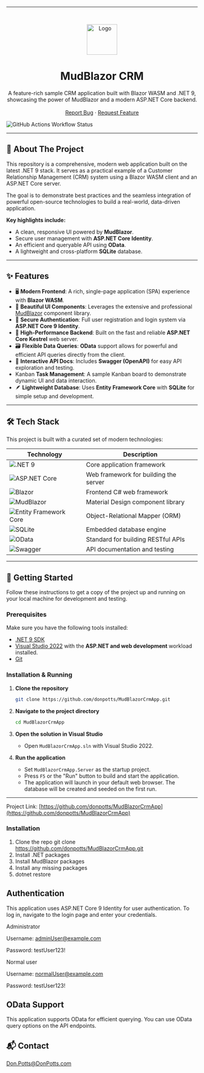 ﻿---

<br/>
<p align="center">
  <a href="https://github.com/donpotts/MudBlazorCrmApp">
    <img src="https://avatars.githubusercontent.com/u/1085058?v=4" alt="Logo" width="80" height="80">
  </a>

  <h1 align="center">MudBlazor CRM</h1>

  <p align="center">
    A feature-rich sample CRM application built with Blazor WASM and .NET 9, showcasing the power of MudBlazor and a modern ASP.NET Core backend.
    <br />
    <br />
    <a href="https://github.com/donpotts/MudBlazorCrmApp/issues">Report Bug</a>
    ·
    <a href="https://github.com/donpotts/MudBlazorCrmApp/issues">Request Feature</a>
  </p>
</p>

![GitHub Actions Workflow Status](https://img.shields.io/github/actions/workflow/status/donpotts/MudBlazorCrmApp/MudBlazorCrmApp.yml?logo=github&style=for-the-badge)

---

## 🚀 About The Project

This repository is a comprehensive, modern web application built on the latest .NET 9 stack. It serves as a practical example of a Customer Relationship Management (CRM) system using a Blazor WASM client and an ASP.NET Core server.

The goal is to demonstrate best practices and the seamless integration of powerful open-source technologies to build a real-world, data-driven application.

**Key highlights include:**
*   A clean, responsive UI powered by **MudBlazor**.
*   Secure user management with **ASP.NET Core Identity**.
*   An efficient and queryable API using **OData**.
*   A lightweight and cross-platform **SQLite** database.

---

## ✨ Features

*   🖥️ **Modern Frontend**: A rich, single-page application (SPA) experience with **Blazor WASM**.
*   🎨 **Beautiful UI Components**: Leverages the extensive and professional [MudBlazor](https://mudblazor.com/) component library.
*   🔐 **Secure Authentication**: Full user registration and login system via **ASP.NET Core 9 Identity**.
*   🚀 **High-Performance Backend**: Built on the fast and reliable **ASP.NET Core Kestrel** web server.
*   🗃️ **Flexible Data Queries**: **OData** support allows for powerful and efficient API queries directly from the client.
*   📝 **Interactive API Docs**: Includes **Swagger (OpenAPI)** for easy API exploration and testing.
*    Kanban **Task Management**: A sample Kanban board to demonstrate dynamic UI and data interaction.
*   🪶 **Lightweight Database**: Uses **Entity Framework Core** with **SQLite** for simple setup and development.

---

## 🛠️ Tech Stack

This project is built with a curated set of modern technologies:

| Technology                                                                                           | Description                              |
| ---------------------------------------------------------------------------------------------------- | ---------------------------------------- |
| ![.NET 9](https://img.shields.io/badge/.NET-9-512BD4?logo=dotnet)                                      | Core application framework               |
| ![ASP.NET Core](https://img.shields.io/badge/ASP.NET_Core-9-512BD4?logo=dotnet)                         | Web framework for building the server    |
| ![Blazor](https://img.shields.io/badge/Blazor-WASM-512BD4?logo=blazor)                                 | Frontend C# web framework                |
| ![MudBlazor](https://img.shields.io/badge/MudBlazor-6.19.1-1E88E5?logo=M&logoColor=fff)                 | Material Design component library        |
| ![Entity Framework Core](https://img.shields.io/badge/EF_Core-9-512BD4?logo=entityframework)          | Object-Relational Mapper (ORM)           |
| ![SQLite](https://img.shields.io/badge/SQLite-3-003B57?logo=sqlite&logoColor=white)                    | Embedded database engine                 |
| ![OData](https://img.shields.io/badge/OData-4-F26825?logo=odata&logoColor=white)                       | Standard for building RESTful APIs       |
| ![Swagger](https://img.shields.io/badge/Swagger-UI-85EA2D?logo=swagger&logoColor=black)                | API documentation and testing            |

---

## 🏁 Getting Started

Follow these instructions to get a copy of the project up and running on your local machine for development and testing.

### Prerequisites

Make sure you have the following tools installed:

*   [.NET 9 SDK](https://dotnet.microsoft.com/download/dotnet/9.0)
*   [Visual Studio 2022](https://visualstudio.microsoft.com/vs/) with the **ASP.NET and web development** workload installed.
*   [Git](https://git-scm.com/)

### Installation & Running

1.  **Clone the repository**
    ```sh
    git clone https://github.com/donpotts/MudBlazorCrmApp.git
    ```

2.  **Navigate to the project directory**
    ```sh
    cd MudBlazorCrmApp
    ```

3.  **Open the solution in Visual Studio**
    *   Open `MudBlazorCrmApp.sln` with Visual Studio 2022.

4.  **Run the application**
    *   Set `MudBlazorCrmApp.Server` as the startup project.
    *   Press `F5` or the "Run" button to build and start the application.
    *   The application will launch in your default web browser. The database will be created and seeded on the first run.

---

Project Link: [https://github.com/donpotts/MudBlazorCrmApp](https://github.com/donpotts/MudBlazorCrmApp)
### Installation

1. Clone the repo
  git clone https://github.com/donpotts/MudBlazorCrmApp.git
2. Install .NET packages
3. Install MudBlazor packages
4. Install any missing packages
5. dotnet restore
   
## Authentication

This application uses ASP.NET Core 9 Identity for user authentication. To log in, navigate to the login page and enter your credentials.

Administrator

Username:  adminUser@example.com

Password:  testUser123!

Normal user

Username:  normalUser@example.com

Password:  testUser123!

## OData Support

This application supports OData for efficient querying. You can use OData query options on the API endpoints.

## 📬 Contact

Don.Potts@DonPotts.com
